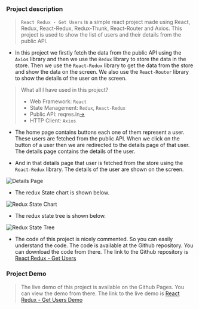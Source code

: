 ### Project description

> `React Redux - Get Users` is a simple react project made using React, Redux, React-Redux, Redux-Thunk, React-Router and Axios. This project is used to show the list of users and their details from the public API. 

+ In this project we firstly fetch the data from the public API using the `Axios` library and then we use the `Redux` library to store the data in the store. Then we use the `React-Redux` library to get the data from the store and show the data on the screen. We also use the `React-Router` library to show the details of the user on the screen.

> What all I have used in this project?
> +  Web Framework: `React` 
> +  State Management: `Redux`, `React-Redux`
> +  Public API: reqres.in[->](https://reqres.in/)
> +  HTTP Client: `Axios`

+ The home page contains buttons each one of them represent a user. These users are fetched from the public API. When we click on the button of a user then we are redirected to the details page of that user. The details page contains the details of the user.

+ And in that details page that user is fetched from the store using the `React-Redux` library. The details of the user are shown on the screen.

![Details Page](https://user-images.githubusercontent.com/71878747/212524410-977e3fcd-06c6-4fb8-a7cf-e5c867659bb0.png)

+ The redux State chart is shown below.

![Redux State Chart](https://user-images.githubusercontent.com/71878747/212524807-e1dffc2a-29b8-4d3d-8ef1-0a2645d0e023.png)

+ The redux state tree is shown below.

![Redux State Tree](https://user-images.githubusercontent.com/71878747/212524800-fa3f5867-392e-4739-96bb-09c4868a5062.png)

+ The code of this project is nicely commented. So you can easily understand the code. The code is available at the Github repository. You can download the code from there. The link to the Github repository is [React Redux - Get Users](https://github.com/mnk17arts/ReactUsers)

### Project Demo

> The live demo of this project is available on the Github Pages. You can view the demo from there. The link to the live demo is [React Redux - Get Users Demo](https://mnk17arts.github.io/ReactUsers/)

